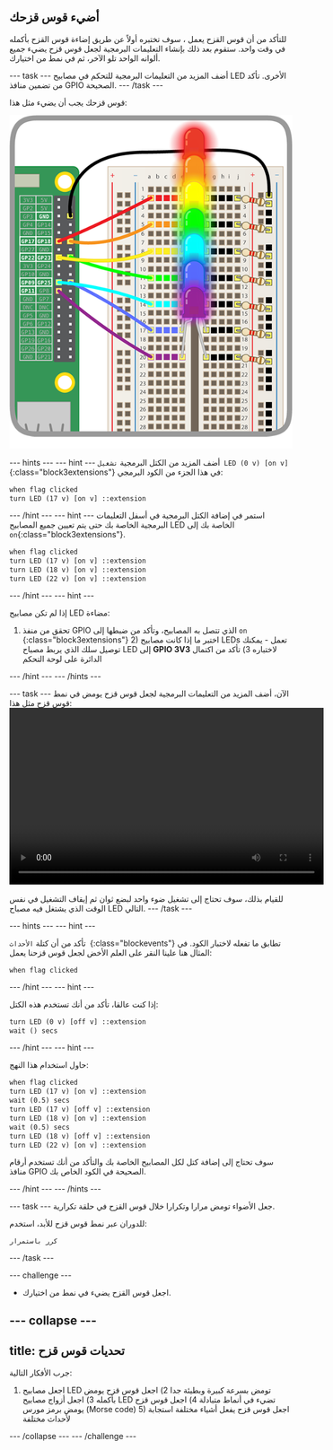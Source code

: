 ## أضيء قوس قزحك

للتأكد من أن قوس القزح يعمل ، سوف تختبره أولاً عن طريق إضاءة قوس القزح بأكمله في وقت واحد. ستقوم بعد ذلك بإنشاء التعليمات البرمجية لجعل قوس قزح يضيء جميع ألوانه الواحد تلو الآخر، ثم في نمط من اختيارك.

\--- task \--- أضف المزيد من التعليمات البرمجية للتحكم في مصابيح LED الأخرى. تأكد من تضمين منافذ GPIO الصحيحة. \--- /task \---

قوس قزحك يجب أن يضيء مثل هذا:

![قوس قزح مضاء](images/rainbowlit.png)

\--- hints \--- \--- hint \--- أضف المزيد من الكتل البرمجية `تشغيل LED (0 v) [on v]`{:class="block3extensions"} في هذا الجزء من الكود البرمجي:

```blocks3
when flag clicked
turn LED (17 v) [on v] ::extension
```

\--- /hint \--- \--- hint \--- استمر في إضافة الكتل البرمجية في أسفل التعليمات البرمجية الخاصة بك حتى يتم تعيين جميع المصابيح LED الخاصة بك إلى `on`{:class="block3extensions"}.

```blocks3
when flag clicked
turn LED (17 v) [on v] ::extension
turn LED (18 v) [on v] ::extension
turn LED (22 v) [on v] ::extension
```

\--- /hint \--- \--- hint \---

إذا لم تكن مصابيح LED مضاءة:

1) تحقق من منفذ GPIO الذي تتصل به المصابيح، وتأكد من ضبطها إلى `on `{:class="block3extensions"} 2) اختبر ما إذا كانت مصابيح LEDs تعمل - يمكنك توصيل سلك الذي يربط مصباح LED إلى **GPIO 3V3** لاختباره 3) تأكد من اكتمال الدائرة على لوحة التحكم

\--- /hint \--- \--- /hints \---

\--- task \--- الآن، أضف المزيد من التعليمات البرمجية لجعل قوس قزح يومض في نمط قوس قزح مثل هذا:<video width="560" height="315" controls> <source src="resources / Scratch-GPIO-Pathways-5.mp4" type="video/mp4"> Your browser does not support the video tag, so try FireFox or Chrome. </video> 

للقيام بذلك، سوف تحتاج إلى تشغيل ضوء واحد لبضع ثوان ثم إيقاف التشغيل في نفس الوقت الذي يشتغل فيه مصباح LED التالي. \--- /task \---

\--- hints \--- \--- hint \---

تأكد من أن كتلة `الأحداث `{:class="blockevents"} تطابق ما تفعله لاختبار الكود. في المثال هنا علينا النقر على العلم الأخض لجعل قوس قزحنا يعمل:

```blocks3
when flag clicked
```

\--- /hint \--- \--- hint \---

إذا كنت عالقا، تأكد من أنك تستخدم هذه الكتل:

```blocks3
turn LED (0 v) [off v] ::extension
wait () secs
```

\--- /hint \--- \--- hint \---

حاول استخدام هذا النهج:

```blocks3
when flag clicked
turn LED (17 v) [on v] ::extension
wait (0.5) secs
turn LED (17 v) [off v] ::extension
turn LED (18 v) [on v] ::extension
wait (0.5) secs
turn LED (18 v) [off v] ::extension
turn LED (22 v) [on v] ::extension
```

سوف تحتاج إلى إضافة كتل لكل المصابيح الخاصة بك والتأكد من أنك تستخدم أرقام منافذ GPIO الصحيحة في الكود الخاص بك.

\--- /hint \--- \--- /hints \---

\--- task \--- جعل الأضواء تومض مرارا وتكرارا خلال قوس القزح في حلقة تكرارية.

للدوران عبر نمط قوس قزح للأبد، استخدم:

```blocks3
كرر باستمرار
```

\--- /task \---

\--- challenge \---

+ اجعل قوس القزح يضيء في نمط من اختيارك.

## \--- collapse \---

## title: تحديات قوس قزح

جرب الأفكار التالية:

1) اجعل مصابيح LED تومض بسرعة كبيرة وبطيئة جدا 2) اجعل قوس قزح يومض بأكمله 3) اجعل أزواج مصابيح LED تضيء في أنماط متبادلة 4) اجعل قوس قزح يومض برمز مورس (Morse code) 5) اجعل قوس قزح يفعل أشياء مختلفة استجابة لأحداث مختلفة

\--- /collapse \--- \--- /challenge \---